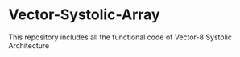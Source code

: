 # Vector-Systolic-Array
This repository includes all the functional code of Vector-8 Systolic Architecture
